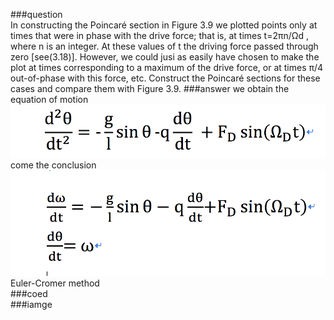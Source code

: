 ###question<br>
In constructing the Poincaré section in Figure 3.9 we plotted points only at times that were in phase with the drive force; that is, at times t=2πn/Ωd , where n is an integer. At these values of t the driving force passed through zero [see(3.18)]. However, we could jusi as easily have chosen to make the plot at times corresponding to a maximum of the drive force, or at times π/4 out-of-phase with this force, etc. Construct the Poincaré sections for these cases and compare them with Figure 3.9.
###answer
we obtain the equation of motion<br>
![](https://github.com/chenzhuo316/Compuational_physics_N2014301020138/blob/master/gif/QQ20171027-233052%402x.png)<br>
come the conclusion<br>
![](https://github.com/chenzhuo316/Compuational_physics_N2014301020138/blob/master/gif/QQ20171027-233106%402x.png)<br>
Euler-Cromer method
![]()<br>
###coed<br>
###iamge
![]()
